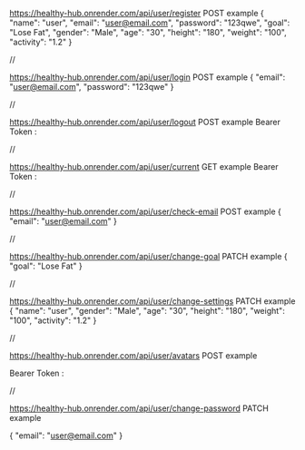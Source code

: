 https://healthy-hub.onrender.com/api/user/register
POST
example
{
"name": "user",
"email": "user@email.com",
"password": "123qwe",
"goal": "Lose Fat",
"gender": "Male",
"age": "30",
"height": "180",
"weight": "100",
"activity": "1.2"
}

//

https://healthy-hub.onrender.com/api/user/login
POST
example
{
"email": "user@email.com",
"password": "123qwe"
}

//

https://healthy-hub.onrender.com/api/user/logout
POST
example
Bearer Token :

//

https://healthy-hub.onrender.com/api/user/current
GET
example
Bearer Token :

//

https://healthy-hub.onrender.com/api/user/check-email
POST
example
{
"email": "user@email.com"
}

//

https://healthy-hub.onrender.com/api/user/change-goal
PATCH
example
{
"goal": "Lose Fat"
}

//

https://healthy-hub.onrender.com/api/user/change-settings
PATCH
example
{
"name": "user",
"gender": "Male",
"age": "30",
"height": "180",
"weight": "100",
"activity": "1.2"
}

//

https://healthy-hub.onrender.com/api/user/avatars
POST
example

Bearer Token :

//

https://healthy-hub.onrender.com/api/user/change-password
PATCH
example

{
"email": "user@email.com"
}
